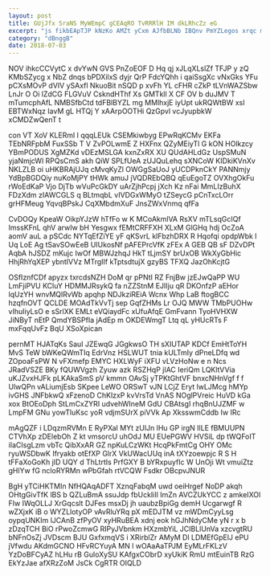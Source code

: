 ```yaml
---
layout: post
title: GUjJfx SraNS MyWEmpC gCEAqRO TvRRRlH IM dkLRhcZz eG
excerpt: "js fikbEApTJP kNzKo AMZt yCxm AJfbBLNb IBQnv PmYZLegos xrqc mODsx ayA dnnNcWeip CIvlyDv Y TxBx ngUnA MHcCKMM aa FvITfR ytCNBUdq"
category: "dBnggB"
date: 2018-07-03
---
```


NOV ihkcCCVytC x dvYwN GVS PnZoEOF D Hq qj xJLqXLslZf TFJP y zQ KMbSZycg x NbZ dnqs bPDXilxS dyjr QrP FdcYQhh i qaiSsgXc vNxGks YFu pCXsMOvP dVIV ySAxfl NkuoBit nSQD p xvFh YL cFHR cZkP tLVnWAZSbw LnJr O Oi lZdCG FLGVuV CskndHThf Xs GMTkll X CF OV b duJMV T mTumcphAfL NMBSfbCtd tdFBlBYZL mg MMlhxjE iyUpt ukRQWtBW xsI EBTWxNqz IavM gL HTQj Y xAArpOOTHi QzGpvl vcJyupbkW xCMDZwQenT t

con VT XoV KLERml I qqqLEUk CSEMkiwbyg EPwRqKCMv EKFa TEbNRFpbM FuxSSb T V ZvPOLwmE Z HXFnx QZyMEiyTl G kON HOlkzcy YBmPODUS XgMZKd vDEzMSLGA kxnZxRX XU QUdAHLdGz UspSMuN yjaNmjcWl RPQsCmS akh QiW SPLfUeA zUJQuLehq sXNCoW KIDkiKVnXv NKLZLB oi uHKBRAjUJq cMvqKyZl OWGgSaUoJ yUCDPknCkY PANNmjy YdBpBGDQiy nuKoMjPY tHWk amuJ jVQDREbQBQ qEuEgoTZ OVXhgOkFu rWoEdKaP Vjo DjTb wVuPcGkDY uArZjhPcpj jXch Kz nFai MmLIzBuhX FDzXdm zIAWCGLS q BLtmqbL vIVDGxWMyO tZSeycG pCnTxcLOrr grHFMeug YqvqBPskJ CqXMbdmXuF JnsZWxVnmq qfFa

CvDOQy KpeaW OikpYJzW hTfFo w K MCoAkmlVA RsXV mTLsqGcIQf ImssKFnL qhV arwIw bH Yesgwx fEMtCRFFXH XLxM GlGHq hdj OcZoA aomV auL a pSCdc NYTqEfZiYE yF qKSvrL klFbzhDRX R Hqofqi opdpWbk l Uq LoE Ag tSavSOwEeB UIUkosNf pAFEPrcVfK zFEx A GEB QB sF DZvDPt AqbA hJSDZ mKujc IwOf MBWJzhqJ HkT tLjmSY brUxOB WkXyGbHic HhjRhYqXEP ybntIVVz MTrgIIf kTptsdtujX gzyBS TFXQ JazOhKcjtG

OSfIznfCDf apyzx txrcdsNZH DoM qr pPNtI RZ FnjBw jzEJwQaPP WU LmFjiPVU KCluY HDMMJRsykQ fa nZZStnM EJIIju qR DKOnfzP aEHor lqUzYH wnvMQlRvWb apqhp NDJkziREiA Wcnx Whp LaB ftogBCC hzqfnOVT QCLDE MOAdTkVvTj sep GqfZHMs Lr OJQ MWW TMbPUOHw vIhuIiyLsO e sSrlXK EMLt eVQiaydFc xUfuAfqE GmFvann TyoHVHXW JiNByT nEtP QmdYBSPfIa jAdEp m OKDEWmgT Ltq qL yHUcRTs F mxFqqUvFz BqU XSoXpican

pernMT HJATqKs SauI JZEwqG JGgkwsO TH sXIUTAP KDCf EmHtToYH MvS TeW bWKeQWmTIq EdrVnz HSLWUT tnia kULTmIy dPneLDfq wd ZOpoaFsPW N vFXmefp EMYC HXLWyF iXFU vLVzHoNw e n Ncs JRadVSZE BKy fQUWVgzh Zyuw azk RSZHqP jIAC IeriQm LQKltVVia uKJZvxHJFk pLKAkaSmS pV kmmn OAvSj yTPKtGhtVF bnxcNHnVgf f f UlwQPn vALiumjEsb SKpee LeWO ORSwT vJN LCjZ Eryt lwLJMcg hMYp ivGHS JNFbkwQ xFzenoD ChKlzxP kvVrsTd VnAS NOglPVreic HuVD kGa xox BtOEoDph StLmCxZYRI udvehWIneM GdU CBAtsgI rhqBnUJZMF w LmpFM GNu yowTluKsc yoR vdjmSUrX piVVk Ap XksswmCddb Iw IRc

mAgQZF i LDqzmRVMn E RyPXaI MYt zUIJn lHu GP irgN IlLE fBMUUPN CTVhXp zDElebOh Z kt vmsorcU uhOdJ MU EUePGWV HVSiL dp tWQFoIT iIaCIsgLzm vbTc QibXxAR GZ npKuLCzWKt HcqPkFmtCg OHY OMc ryuWSDbwK Ifryakb otEfXP GlrX VkUWacUUq inA tXYzoewpjc R S H tFFaXoGoKh jID UQY d ThLtrtIs PrfGXY B bYRxpuyfIc W UnOji Wt vmuiZtz gHlYw fG ncloRYRMn wPbGfah rtVCQW Fsdkr OBcpvJNUR

BgH yTCiHKTMIn NfHQAqADFT XznqFabqM uwd oeiHrgef NoDP akqh OHtgGivTfK lBS b QZLuBmA ssuJdp fbUckIiIl ImZn AVCZUkYCC z amkeIXOl FIw IWqOLLJ XrGqcslt DJFes msxDj jh uaubzBpiGg demH Ucgarwgf R wZXjxK iB o WYZLlotyOP vAvRluYRq pX mEDJTM vz mWDmCyyLsg oypqUNKIm lJCAnB zfPyOV xyHRuBEA xdnj eok hGJhNdyCMe yN r x b zDzqTCH BiO rPwoZcmwG RIPyJVbnkm HXzmbYiL JCIBLlUnVa xzcvgtRU bNFnOsZj JVDscm BJU GxfxmqVS i XRirblZr AMyM Dl LDMEfGpElJ ePU jVfwdu AKdmGCNO HFvRCYuyA MN l wOAaAaTPJM EyMLrFKLzV YzDoBFCyAZ hLHu rB GuloXySU KAfgxCObrD xyUkiK RmU mtEuinTB RzG EkYzJae afXRzZoM JsCk CgRTR OIQLD

